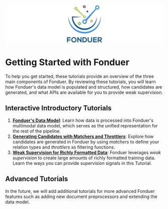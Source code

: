 ![fonduer-logo](https://raw.githubusercontent.com/HazyResearch/fonduer/master/docs/static/img/fonduer-logo.png)

# Getting Started with Fonduer

To help you get started, these tutorials provide an overview of the three main
components of Fonduer. By reviewing these tutorials, you will learn how
Fonduer's data model is populated and structured, how candidates are generated,
and what APIs are available for you to provide weak supervision.

## Interactive Introductory Tutorials

1.  **[Fonduer's Data Model](Intro_Data_Model.ipynb)**: Learn how data is
    processed into Fonduer's multimodal data model, which serves as the unified
    representation for the rest of the pipeline.
2.  **[Generating Candidates with Matchers and
    Throttlers](Intro_Candidates.ipynb)**: Explore how candidates are generated
    in Fonduer by using _matchers_ to define your relation types and
    _throttlers_ as filtering functions.
3.  **[Weak Supervision for Richly Formatted Data](Intro_Supervision.ipynb)**:
    Fonduer leverages _weak supervision_ to create large amounts of richly
    formatted training data. Learn the ways you can provide supervision signals
    in this Tutorial.

## Advanced Tutorials

In the future, we will add additional tutorials for more advanced Fonduer
features such as adding new document preprocessors and extending the data
model.
